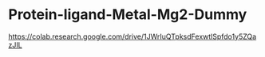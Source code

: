 # Protein-ligand-Metal-Mg2-Dummy
https://colab.research.google.com/drive/1JWrIuQTpksdFexwtlSpfdo1y5ZQazJIL
